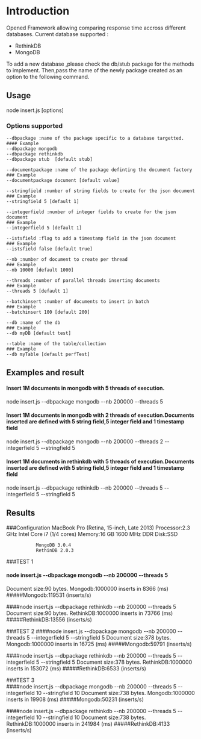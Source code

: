 # Introduction
Opened Framework allowing comparing response time accross different databases.
Current database supported :
- RethinkDB 
- MongoDB

To add a new database ,please check the db/stub package for the methods to implement.
Then,pass the name of the newly package created as an option to the following command.

## Usage
node insert.js [options]

### Options supported
    --dbpackage :name of the package specific to a database targetted.
    #### Example
    --dbpackage mongodb
    --dbpackage rethinkdb            
    --dbpackage stub  [default stub]
    
    --documentpackage :name of the package definting the document factory 
	### Example
    --documentpackage document [default value]

    --stringfield :number of string fields to create for the json document 
	### Example
    --stringfield 5 [default 1]

    --integerfield :number of integer fields to create for the json document 
	### Example
    --integerfield 5 [default 1]

    --istsfield :flag to add a timestamp field in the json document
	### Example
    --istsfield false [default true]

    --nb :number of document to create per thread
	### Example
    --nb 10000 [default 1000]

    --threads :number of parallel threads inserting documents
	### Example
    --threads 5 [default 1]

    --batchinsert :number of documents to insert in batch
	### Example
    --batchinsert 100 [default 200]    

    --db :name of the db
	### Example
    --db myDB [default test]     

    --table :name of the table/collection
	### Example
    --db myTable [default perfTest]  
    
## Examples and result
#### Insert 1M documents in mongodb with 5 threads of execution.
node insert.js --dbpackage mongodb --nb 200000 --threads 5 

#### Insert 1M documents in mongodb with 2 threads of execution.Documents inserted are defined with 5 string field,5 integer field and 1 timestamp field
node insert.js --dbpackage mongodb --nb 200000 --threads 2 --integerfield 5 --stringfield 5

#### Insert 1M documents in rethinkdb with 5 threads of execution.Documents inserted are defined with 5 string field,5 integer field and 1 timestamp field
node insert.js --dbpackage rethinkdb --nb 200000 --threads 5 --integerfield 5 --stringfield 5


## Results
###Configuration
               MacBook Pro (Retina, 15-inch, Late 2013)
               Processor:2.3 GHz Intel Core i7 (1/4 cores)
               Memory:16 GB 1600 MHz DDR
               Disk:SSD
               
               MongoDB 3.0.4
               RethinDB 2.0.3
               
###TEST 1               
#### node insert.js --dbpackage mongodb --nb 200000 --threads 5 
Document size:90 bytes.
Mongodb:1000000 inserts in 8366 (ms)
#####Mongodb:119531 (inserts/s)

####node insert.js --dbpackage rethinkdb --nb 200000 --threads 5 
Document size:90 bytes.
RethinkDB:1000000 inserts in 73766 (ms)
#####RethinkDB:13556 (inserts/s)

###TEST 2
####node insert.js --dbpackage mongodb --nb 200000 --threads 5 --integerfield 5 --stringfield 5
Document size:378 bytes.
Mongodb:1000000 inserts in 16725 (ms)
#####Mongodb:59791 (inserts/s)

####node insert.js --dbpackage rethinkdb --nb 200000 --threads 5 --integerfield 5 --stringfield 5
Document size:378 bytes.
RethinkDB:1000000 inserts in 153072 (ms)
#####RethinkDB:6533 (inserts/s)

###TEST 3  
####node insert.js --dbpackage mongodb --nb 200000 --threads 5 --integerfield 10 --stringfield 10
Document size:738 bytes.
Mongodb:1000000 inserts in 19908 (ms)
#####Mongodb:50231 (inserts/s)

####node insert.js --dbpackage rethinkdb --nb 200000 --threads 5 --integerfield 10 --stringfield 10
Document size:738 bytes.
RethinkDB:1000000 inserts in 241984 (ms)
#####RethinkDB:4133 (inserts/s)

  

